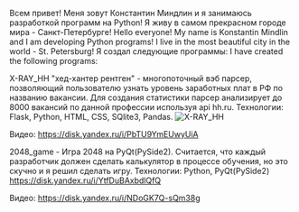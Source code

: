 Всем привет! Меня зовут Константин Миндлин и я занимаюсь разработкой программ на Python!
Я живу в самом прекрасном городе мира - Санкт-Петербурге!
Hello everyone! My name is Konstantin Mindlin and I am developing Python programs!
I live in the most beautiful city in the world - St. Petersburg!
Я создал следующие программы: I have created the following programs:

X-RAY_HH "хед-хантер рентген" - многопоточный вэб парсер, позволяющий пользователю узнать уровень заработных плат в РФ по названию вакансии.
Для создания статистики парсер анализирует до 8000 вакансий по данной профессии используя api hh.ru.
Технологии: Flask, Python, HTML, CSS, SQlite3, Pandas.
![X-RAY_HH](https://user-images.githubusercontent.com/92469981/204085249-02defcc8-5f2b-43df-860e-f9c023e4642f.png)

Видео: https://disk.yandex.ru/i/PbTU9YmEUwyUiA

2048_game - Игра 2048 на PyQt(PySide2). Считается, что каждый разработчик должен сделать калькулятор в процессе обучения, но это скучно и я решил сделать игру.
Технологии: Python, PyQt(PySide2)
https://disk.yandex.ru/i/YtfDuBAxbdlQfQ

Видео: https://disk.yandex.ru/i/NDoGK7Q-sQm38g
